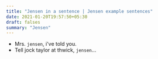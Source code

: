 ```yaml
---
title: "Jensen in a sentence | Jensen example sentences"
date: 2021-01-20T19:57:50+05:30
draft: falses
summary: "Jensen"
---
```

- Mrs. `jensen`, i've told you.
- Tell jock taylor at thwick, `jensen`...
                 
